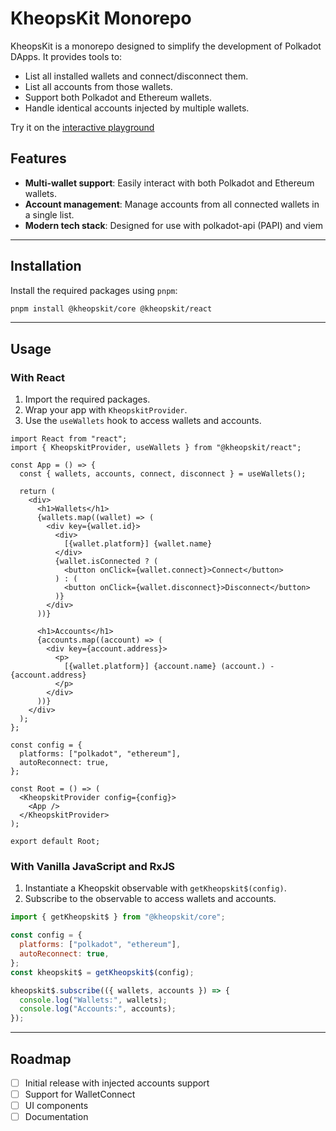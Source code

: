 # KheopsKit Monorepo

KheopsKit is a monorepo designed to simplify the development of Polkadot DApps. It provides tools to:

- List all installed wallets and connect/disconnect them.
- List all accounts from those wallets.
- Support both Polkadot and Ethereum wallets.
- Handle identical accounts injected by multiple wallets.

Try it on the [interactive playground](https://kheopskit-alpha.pages.dev/)

## Features

- **Multi-wallet support**: Easily interact with both Polkadot and Ethereum wallets.
- **Account management**: Manage accounts from all connected wallets in a single list.
- **Modern tech stack**: Designed for use with polkadot-api (PAPI) and viem

---

## Installation

Install the required packages using `pnpm`:

```bash
pnpm install @kheopskit/core @kheopskit/react
```

---

## Usage

### With React

1. Import the required packages.
2. Wrap your app with `KheopskitProvider`.
3. Use the `useWallets` hook to access wallets and accounts.

```tsx
import React from "react";
import { KheopskitProvider, useWallets } from "@kheopskit/react";

const App = () => {
  const { wallets, accounts, connect, disconnect } = useWallets();

  return (
    <div>
      <h1>Wallets</h1>
      {wallets.map((wallet) => (
        <div key={wallet.id}>
          <div>
            [{wallet.platform}] {wallet.name}
          </div>
          {wallet.isConnected ? (
            <button onClick={wallet.connect}>Connect</button>
          ) : (
            <button onClick={wallet.disconnect}>Disconnect</button>
          )}
        </div>
      ))}

      <h1>Accounts</h1>
      {accounts.map((account) => (
        <div key={account.address}>
          <p>
            [{wallet.platform}] {account.name} (account.) - {account.address}
          </p>
        </div>
      ))}
    </div>
  );
};

const config = {
  platforms: ["polkadot", "ethereum"],
  autoReconnect: true,
};

const Root = () => (
  <KheopskitProvider config={config}>
    <App />
  </KheopskitProvider>
);

export default Root;
```

### With Vanilla JavaScript and RxJS

1. Instantiate a Kheopskit observable with `getKheopskit$(config)`.
2. Subscribe to the observable to access wallets and accounts.

```javascript
import { getKheopskit$ } from "@kheopskit/core";

const config = {
  platforms: ["polkadot", "ethereum"],
  autoReconnect: true,
};
const kheopskit$ = getKheopskit$(config);

kheopskit$.subscribe(({ wallets, accounts }) => {
  console.log("Wallets:", wallets);
  console.log("Accounts:", accounts);
});
```

---

## Roadmap

- [ ] Initial release with injected accounts support
- [ ] Support for WalletConnect
- [ ] UI components
- [ ] Documentation
